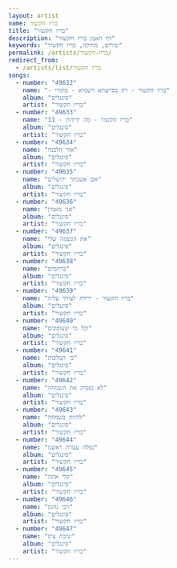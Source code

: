 ```yaml
---
layout: artist
name: בריו חקשור
title: "בריו חקשור"
description: "דף האמן בריו חקשור"
keywords: "שירים, מוזיקה, בריו חקשור"
permalink: /artists/בריו-חקשור/
redirect_from:
  - /artists/list/בריו חקשור
songs:
  - number: "49632"
    name: "- בריו חקשור - רק בסייעתא דשמיא - מקורי"
    album: "סינגלים"
    artist: "בריו חקשור"
  - number: "49633"
    name: "11 - בריו חקשור - מה ידידות"
    album: "סינגלים"
    artist: "בריו חקשור"
  - number: "49634"
    name: "אור הלבנה"
    album: "סינגלים"
    artist: "בריו חקשור"
  - number: "49635"
    name: "אם אשכחך ירושלים"
    album: "סינגלים"
    artist: "בריו חקשור"
  - number: "49636"
    name: "אני מאמין"
    album: "סינגלים"
    artist: "בריו חקשור"
  - number: "49637"
    name: "את הנשמה שלי"
    album: "סינגלים"
    artist: "בריו חקשור"
  - number: "49638"
    name: "ברחמים"
    album: "סינגלים"
    artist: "בריו חקשור"
  - number: "49639"
    name: "בריו חקשור - ירידה לצורך עליה"
    album: "סינגלים"
    artist: "בריו חקשור"
  - number: "49640"
    name: "וכל מי שעוסקים"
    album: "סינגלים"
    artist: "בריו חקשור"
  - number: "49641"
    name: "כי המלכות"
    album: "סינגלים"
    artist: "בריו חקשור"
  - number: "49642"
    name: "לא נפסיק את השמחה"
    album: "סינגלים"
    artist: "בריו חקשור"
  - number: "49643"
    name: "להיות בשמחה"
    album: "סינגלים"
    artist: "בריו חקשור"
  - number: "49644"
    name: "נפלה עטרת ראשנו"
    album: "סינגלים"
    artist: "בריו חקשור"
  - number: "49645"
    name: "קלי אתה"
    album: "סינגלים"
    artist: "בריו חקשור"
  - number: "49646"
    name: "רבי נחמן"
    album: "סינגלים"
    artist: "בריו חקשור"
  - number: "49647"
    name: "שיבת ציון"
    album: "סינגלים"
    artist: "בריו חקשור"
---
```

